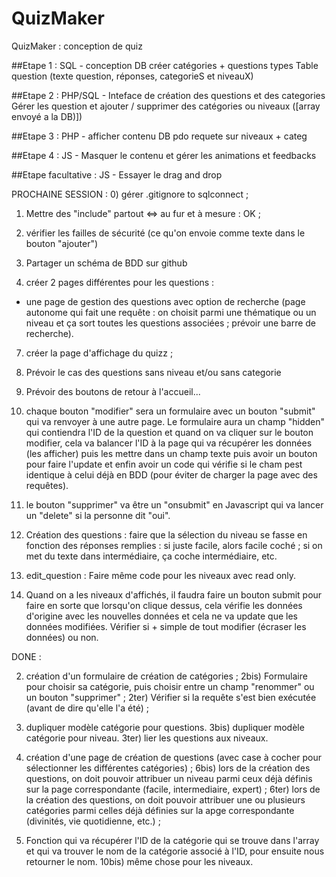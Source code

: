 # QuizMaker
QuizMaker : conception de quiz

##Etape 1 : SQL - conception DB
créer catégories + questions types
Table question (texte question, réponses, categorieS et niveauX)

##Etape 2 : PHP/SQL - Inteface de création des questions et des categories
Gérer les question et ajouter / supprimer des catégories ou niveaux ([array envoyé a la DB)])

##Etape 3  : PHP - afficher contenu DB
pdo requete sur niveaux + categ

##Etape 4 : JS - Masquer le contenu et gérer les animations et feedbacks

##Etape facultative : JS - Essayer le drag and drop




PROCHAINE SESSION :
0) gérer .gitignore to sqlconnect ;

1) Mettre des "include" partout <=> au fur et à mesure : OK ;

4) vérifier les failles de sécurité (ce qu'on envoie comme texte dans le bouton "ajouter")

5) Partager un schéma de BDD sur github

6) créer 2 pages différentes pour les questions :

- une page de gestion des questions avec option de recherche (page autonome qui fait une requête : on choisit parmi une thématique ou un niveau et ça sort toutes les questions associées ; prévoir une barre de recherche).

7) créer la page d'affichage du quizz ;

8) Prévoir le cas des questions sans niveau et/ou sans categorie

9) Prévoir des boutons de retour à l'accueil... 

11) chaque bouton "modifier" sera un formulaire avec un bouton "submit" qui va renvoyer à une autre page. Le formulaire aura un champ "hidden" qui contiendra l'ID de la question et quand on va cliquer sur le bouton modifier, cela va balancer l'ID à la page qui va récupérer les données (les afficher) puis les mettre dans un champ texte puis avoir un bouton pour faire l'update et enfin avoir un code qui vérifie si le cham pest identique à celui déjà en BDD (pour éviter de charger la page avec des requêtes).

12) le bouton "supprimer" va être un "onsubmit" en Javascript qui va lancer un "delete" si la personne dit "oui".

13) Création des questions : faire que la sélection du niveau se fasse en fonction des réponses remplies : si juste facile, alors facile coché ; si on met du texte dans intermédiaire, ça coche intermédiaire, etc.

14) edit_question : Faire même code pour les niveaux avec read only.

15) Quand on a les niveaux d'affichés, il faudra faire un bouton submit pour faire en sorte que lorsqu'on clique dessus, cela vérifie les données d'origine avec les nouvelles données et cela ne va update que les données modifiées. Vérifier si + simple de tout modifier (écraser les données) ou non.




DONE : 

2) création d'un formulaire de création de catégories ;
2bis) Formulaire pour choisir sa catégorie, puis choisir entre un champ "renommer" ou un bouton "supprimer" ;
2ter) Vérifier si la requête s'est bien exécutée (avant de dire qu'elle l'a été) ;

3) dupliquer modèle catégorie pour questions.
3bis) dupliquer modèle catégorie pour niveau.
3ter) lier les questions aux niveaux.

6) création d'une page de création de questions (avec case à cocher pour sélectionner les différentes catégories) ;
6bis) lors de la création des questions, on doit pouvoir attribuer un niveau parmi ceux déjà définis sur la page correspondante (facile, intermediaire, expert) ;
6ter) lors de la création des questions, on doit pouvoir attribuer une ou plusieurs catégories parmi celles déjà définies sur la apge correspondante (divinités, vie quotidienne, etc.) ;

10) Fonction qui va récupérer l'ID de la catégorie qui se trouve dans l'array et qui va trouver le nom de la catégorie associé à l'ID, pour ensuite nous retourner le nom.
10bis) même chose pour les niveaux.